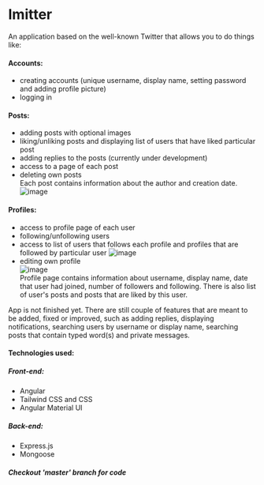# Imitter
An application based on the well-known Twitter that allows you to do things like:
#### Accounts:
- creating accounts (unique username, display name, setting password and adding profile picture)
- logging in
#### Posts:
- adding posts with optional images
- liking/unliking posts and displaying list of users that have liked particular post
- adding replies to the posts (currently under development)
- access to a page of each post
- deleting own posts
<br>Each post contains information about the author and creation date.
![image](https://user-images.githubusercontent.com/86133933/236847440-947fd640-0908-4065-8e64-73d05b2f938a.png)

#### Profiles:
- access to profile page of each user
- following/unfollowing users
- access to list of users that follows each profile and profiles that are followed by particular user
![image](https://user-images.githubusercontent.com/86133933/236848464-fc847361-daef-4807-9e82-96ed32272c2a.png)
- editing own profile<br>
![image](https://user-images.githubusercontent.com/86133933/236847989-9078e932-2a37-40f3-bf90-7d48d333a6c3.png)
<br> Profile page contains information about username, display name, date that user had joined, number of followers and following. There is also list of user's posts and posts that are liked by this user.

App is not finished yet. There are still couple of features that are meant to be added, fixed or improved, such as adding replies, displaying notifications, searching users by username or display name, searching posts that contain typed word(s) and private messages.

#### Technologies used:
##### Front-end:
- Angular
- Tailwind CSS and CSS
- Angular Material UI
##### Back-end:
- Express.js
- Mongoose
 
##### Checkout 'master' branch for code
